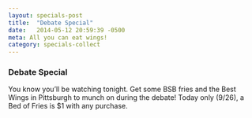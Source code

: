 ```yaml
---
layout: specials-post
title:  "Debate Special"
date:   2014-05-12 20:59:39 -0500
meta: All you can eat wings!
category: specials-collect
---
```


### Debate Special
You know you’ll be watching tonight. Get some BSB fries and the Best Wings in Pittsburgh to munch on during the debate! Today only (9/26), a Bed of Fries is $1 with any purchase.
